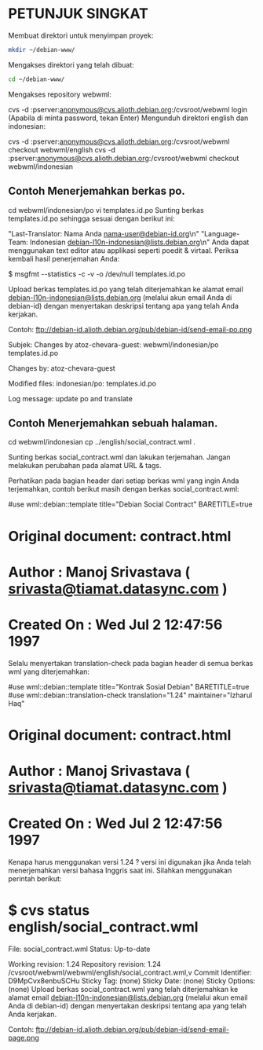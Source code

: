 # PETUNJUK SINGKAT

Membuat direktori untuk menyimpan proyek:

```bash
mkdir ~/debian-www/
```

Mengakses direktori yang telah dibuat:

```bash
cd ~/debian-www/
```

Mengakses repository webwml:

cvs -d :pserver:anonymous@cvs.alioth.debian.org:/cvsroot/webwml login
(Apabila di minta password, tekan Enter)
Mengunduh direktori english dan indonesian:

cvs -d :pserver:anonymous@cvs.alioth.debian.org:/cvsroot/webwml checkout webwml/english
cvs -d :pserver:anonymous@cvs.alioth.debian.org:/cvsroot/webwml checkout webwml/indonesian

## Contoh Menerjemahkan berkas po.

cd webwml/indonesian/po
vi templates.id.po
Sunting berkas templates.id.po sehingga sesuai dengan berikut ini:

"Last-Translator: Nama Anda <nama-user@debian-id.org>\n"
"Language-Team: Indonesian <debian-l10n-indonesian@lists.debian.org>\n"
Anda dapat menggunakan text editor atau applikasi seperti poedit & virtaal. Periksa kembali hasil penerjemahan Anda:

$ msgfmt --statistics -c -v -o /dev/null templates.id.po

Upload berkas templates.id.po yang telah diterjemahkan ke alamat email debian-l10n-indonesian@lists.debian.org (melalui akun email Anda di debian-id) dengan menyertakan deskripsi tentang apa yang telah Anda kerjakan.

Contoh: ftp://debian-id.alioth.debian.org/pub/debian-id/send-email-po.png

Subjek: Changes by atoz-chevara-guest: webwml/indonesian/po templates.id.po

Changes by:
       atoz-chevara-guest

Modified files:
       indonesian/po: templates.id.po

Log message:
       update po and translate

## Contoh Menerjemahkan sebuah halaman.

cd webwml/indonesian
cp ../english/social_contract.wml .

Sunting berkas social_contract.wml dan lakukan terjemahan. Jangan melakukan perubahan pada alamat URL & tags.

Perhatikan pada bagian header dari setiap berkas wml yang ingin Anda terjemahkan, contoh berikut masih dengan berkas social_contract.wml:

#use wml::debian::template title="Debian Social Contract" BARETITLE=true

#  Original document: contract.html
#  Author           : Manoj Srivastava ( srivasta@tiamat.datasync.com )
#  Created On       : Wed Jul  2 12:47:56 1997

Selalu menyertakan translation-check pada bagian header di semua berkas wml yang diterjemahkan:

#use wml::debian::template title="Kontrak Sosial Debian" BARETITLE=true
#use wml::debian::translation-check translation="1.24" maintainer="Izharul Haq"
#  Original document: contract.html
#  Author           : Manoj Srivastava ( srivasta@tiamat.datasync.com )
#  Created On       : Wed Jul  2 12:47:56 1997

Kenapa harus menggunakan versi 1.24 ? versi ini digunakan jika Anda telah menerjemahkan versi bahasa Inggris saat ini. Silahkan menggunakan perintah berikut:

$ cvs status english/social_contract.wml
===================================================================
File: social_contract.wml       Status: Up-to-date

   Working revision:    1.24
   Repository revision: 1.24    /cvsroot/webwml/webwml/english/social_contract.wml,v
   Commit Identifier:   D9MpCvx8enbuSCHu
   Sticky Tag:          (none)
   Sticky Date:         (none)
   Sticky Options:      (none)
Upload berkas social_contract.wml yang telah diterjemahkan ke alamat email debian-l10n-indonesian@lists.debian.org (melalui akun email Anda di debian-id) dengan menyertakan deskripsi tentang apa yang telah Anda kerjakan.

Contoh: ftp://debian-id.alioth.debian.org/pub/debian-id/send-email-page.png